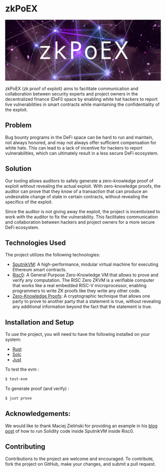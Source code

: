 
# zkPoEX

![zkPoEX](https://github.com/zkoranges/zkPoEX/blob/main/img.jpg?raw=true)

zkPoEX (zk proof of exploit) aims to facilitate communication and collaboration between security experts and project owners in the decentralized finance (DeFi) space by enabling white hat hackers to report live vulnerabilities in smart contracts while maintaining the confidentiality of the exploit.

## Problem

Bug bounty programs in the DeFi space can be hard to run and maintain, not always honored, and may not always offer sufficient compensation for white hats. This can lead to a lack of incentive for hackers to report vulnerabilities, which can ultimately result in a less secure DeFi ecosystem.

## Solution

Our tooling allows auditors to safely generate a zero-knowledge proof of exploit without revealing the actual exploit. With zero-knowledge proofs, the auditor can prove that they know of a transaction that can produce an undesirable change of state in certain contracts, without revealing the specifics of the exploit.

Since the auditor is not giving away the exploit, the project is incentivized to work with the auditor to fix the vulnerability. This facilitates communication and collaboration between hackers and project owners for a more secure DeFi ecosystem.

## Technologies Used

The project utilizes the following technologies:

-   [SputnikVM](https://sputnikvm.com/): A high-performance, modular virtual machine for executing Ethereum smart contracts.
-   [Risc0](https://risc-0.com/): A General Purpose Zero-Knowledge VM that allows to prove and verify any computation. The RISC Zero ZKVM is a verifiable computer that works like a real embedded RISC-V microprocessor, enabling programmers to write ZK proofs like they write any other code.
-   [Zero-Knowledge Proofs](https://en.wikipedia.org/wiki/Zero-knowledge_proof): A cryptographic technique that allows one party to prove to another party that a statement is true, without revealing any additional information beyond the fact that the statement is true.

## Installation and Setup

To use the project, you will need to have the following installed on your system:

- [Rust](https://www.rust-lang.org/tools/install)
- [Solc](https://docs.soliditylang.org/en/v0.8.17/installing-solidity.html)
- [Just](https://github.com/casey/just)

To test the evm :
```bash
$ test-evm
```
To generate proof (and verify) :
```bash
$ just prove
```

## Acknowledgements:

We would like to thank Maciej Zieliński for providing an example in his [blog post](https://odra.dev/blog/evm-at-risc0/) of how to run Solidity code inside SputnikVM inside Risc0. 


## Contributing

Contributions to the project are welcome and encouraged. To contribute, fork the project on GitHub, make your changes, and submit a pull request.
